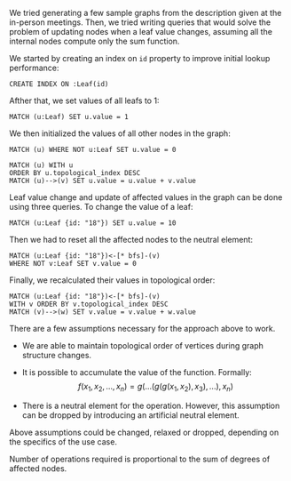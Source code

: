 We tried generating a few sample graphs from the description given at
the in-person meetings.  Then, we tried writing queries that would solve
the problem of updating nodes when a leaf value changes, assuming all the
internal nodes compute only the sum function.

We started by creating an index on `id` property to improve initial lookup
performance:

    CREATE INDEX ON :Leaf(id)

Afther that, we set values of all leafs to 1:

    MATCH (u:Leaf) SET u.value = 1

We then initialized the values of all other nodes in the graph:

    MATCH (u) WHERE NOT u:Leaf SET u.value = 0

    MATCH (u) WITH u
    ORDER BY u.topological_index DESC
    MATCH (u)-->(v) SET u.value = u.value + v.value

Leaf value change and update of affected values in the graph can
be done using three queries. To change the value of a leaf:

    MATCH (u:Leaf {id: "18"}) SET u.value = 10

Then we had to reset all the affected nodes to the neutral element:

    MATCH (u:Leaf {id: "18"})<-[* bfs]-(v)
    WHERE NOT v:Leaf SET v.value = 0

Finally, we recalculated their values in topological order:

    MATCH (u:Leaf {id: "18"})<-[* bfs]-(v)
    WITH v ORDER BY v.topological_index DESC
    MATCH (v)-->(w) SET v.value = v.value + w.value

There are a few assumptions necessary for the approach above to work.

* We are able to maintain topological order of vertices during graph
  structure changes.  

* It is possible to accumulate the value of the function.  Formally: 
  $$f(x_1, x_2, ..., x_n) = g(...(g(g(x_1, x_2), x_3), ...), x_n)$$

* There is a neutral element for the operation. However, this
  assumption can be dropped by introducing an artificial neutral element.

Above assumptions could be changed, relaxed or dropped, depending on the
specifics of the use case.

Number of operations required is proportional to the sum of degrees of affected
nodes. 
